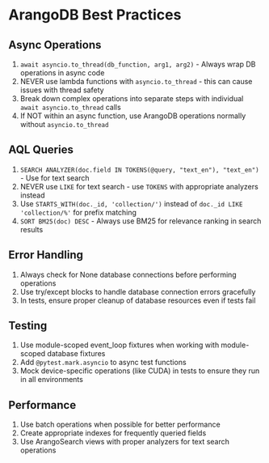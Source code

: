 # ArangoDB Best Practices

## Async Operations
1. `await asyncio.to_thread(db_function, arg1, arg2)` - Always wrap DB operations in async code
2. NEVER use lambda functions with `asyncio.to_thread` - this can cause issues with thread safety
3. Break down complex operations into separate steps with individual `await asyncio.to_thread` calls
4. If NOT within an async function, use ArangoDB operations normally without `asyncio.to_thread`

## AQL Queries
1. `SEARCH ANALYZER(doc.field IN TOKENS(@query, "text_en"), "text_en")` - Use for text search
2. NEVER use `LIKE` for text search - use `TOKENS` with appropriate analyzers instead
3. Use `STARTS_WITH(doc._id, 'collection/')` instead of `doc._id LIKE 'collection/%'` for prefix matching
4. `SORT BM25(doc) DESC` - Always use BM25 for relevance ranking in search results

## Error Handling
1. Always check for None database connections before performing operations
2. Use try/except blocks to handle database connection errors gracefully
3. In tests, ensure proper cleanup of database resources even if tests fail

## Testing
1. Use module-scoped event_loop fixtures when working with module-scoped database fixtures
2. Add `@pytest.mark.asyncio` to async test functions
3. Mock device-specific operations (like CUDA) in tests to ensure they run in all environments

## Performance
1. Use batch operations when possible for better performance
2. Create appropriate indexes for frequently queried fields
3. Use ArangoSearch views with proper analyzers for text search operations
